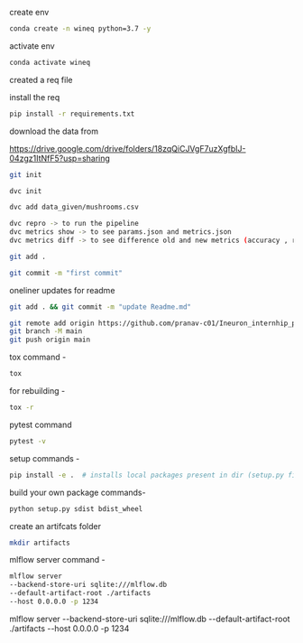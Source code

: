 create env 

```bash
conda create -n wineq python=3.7 -y
```

activate env
```bash
conda activate wineq
```

created a req file

install the req
```bash
pip install -r requirements.txt
```
download the data from 

https://drive.google.com/drive/folders/18zqQiCJVgF7uzXgfbIJ-04zgz1ItNfF5?usp=sharing

```bash
git init
```
```bash
dvc init 
```
```bash
dvc add data_given/mushrooms.csv

dvc repro -> to run the pipeline
dvc metrics show -> to see params.json and metrics.json
dvc metrics diff -> to see difference old and new metrics (accuracy , rmse, etc)
```
```bash
git add .
```
```bash
git commit -m "first commit"
```

oneliner updates  for readme

```bash
git add . && git commit -m "update Readme.md"
```
```bash
git remote add origin https://github.com/pranav-c01/Ineuron_internhip_proj.git
git branch -M main
git push origin main
```

tox command -
```bash
tox
```
for rebuilding -
```bash
tox -r 
```
pytest command
```bash
pytest -v
```

setup commands -
```bash
pip install -e .  # installs local packages present in dir (setup.py file)
```

build your own package commands- 
```bash
python setup.py sdist bdist_wheel
```

create an artifcats folder
```bash
mkdir artifacts
```

mlflow server command -
```bash
mlflow server
--backend-store-uri sqlite:///mlflow.db
--default-artifact-root ./artifacts
--host 0.0.0.0 -p 1234
```

mlflow server --backend-store-uri sqlite:///mlflow.db --default-artifact-root ./artifacts --host 0.0.0.0 -p 1234